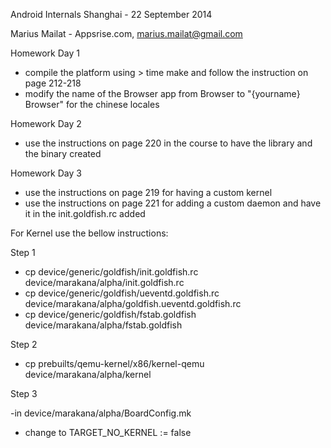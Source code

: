 Android Internals Shanghai - 22 September 2014

Marius Mailat - Appsrise.com, marius.mailat@gmail.com


Homework Day 1

- compile the platform using > time make and follow the instruction on page 212-218
- modify the name of the Browser app from Browser to "{yourname} Browser" for the chinese locales

Homework Day 2

- use the instructions on page 220 in the course to have the library and the binary created

Homework Day 3

- use the instructions on page 219 for having a custom kernel
- use the instructions on page 221 for adding a custom daemon and have it in the init.goldfish.rc added

For Kernel use the bellow instructions:

Step 1

- cp device/generic/goldfish/init.goldfish.rc device/marakana/alpha/init.goldfish.rc
- cp device/generic/goldfish/ueventd.goldfish.rc device/marakana/alpha/goldfish.ueventd.goldfish.rc
- cp device/generic/goldfish/fstab.goldfish device/marakana/alpha/fstab.goldfish

Step 2

- cp prebuilts/qemu-kernel/x86/kernel-qemu device/marakana/alpha/kernel

Step 3

-in device/marakana/alpha/BoardConfig.mk
- change to TARGET_NO_KERNEL := false